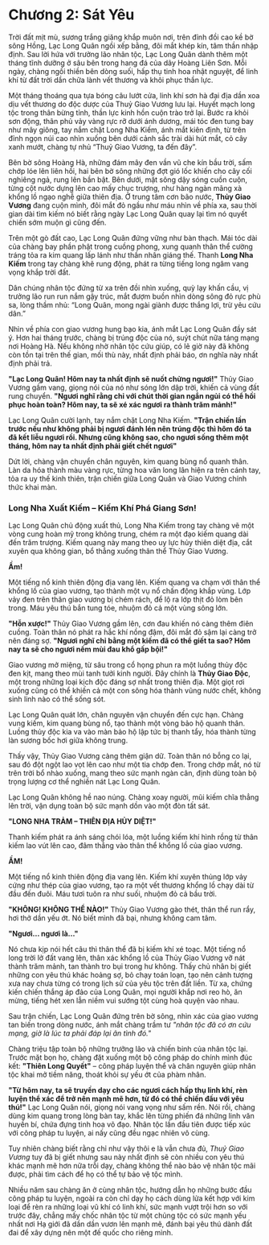 # Chương 2: Sát Yêu

Trời đất mịt mù, sương trắng giăng khắp muôn nơi, trên đỉnh đồi cao kề bờ sông Hồng, Lạc Long Quân ngồi xếp bằng, đôi mắt khép kín, tâm thần nhập định. Sau lời hứa với trưởng lão nhân tộc, Lạc Long Quân dành thêm một tháng tĩnh dưỡng ở sâu bên trong hang đá của dãy Hoàng Liên Sơn. Mỗi ngày, chàng ngồi thiền bên dòng suối, hấp thụ tinh hoa nhật nguyệt, để linh khí từ đất trời dần chữa lành vết thương và khôi phục thần lực. 

Một tháng thoáng qua tựa bóng câu lướt cửa, linh khí sơn hà đại địa dần xoa dịu vết thương do độc dược của Thuỷ Giao Vương lưu lại. Huyết mạch long tộc trong thân bừng tỉnh, thần lực kinh hồn cuộn trào trở lại. Bước ra khỏi sơn động, thân phủ vảy vàng rực rỡ dưới ánh dương, mái tóc đen tung bay như mây giông, tay nắm chặt Long Nha Kiếm, ánh mắt kiên định, từ trên đỉnh ngọn núi cao nhìn xuống bên dưới cảnh sắc trài dài hút mắt, cỏ cây xanh mướt, chàng tự nhủ “Thuỷ Giao Vương, ta đến đây”.


Bên bờ sông Hoàng Hà, những đám mây đen vần vũ che kín bầu trời, sấm chớp lóe lên liên hồi, hai bên bờ sông những đợt gió lốc khiến cho cây cối nghiêng ngả, rung lên bần bật. Bên dưới,  mặt sông dậy sóng cuồn cuộn, từng cột nước dựng lên cao mấy chục trượng, như hàng ngàn mãng xà khổng lồ ngạo nghễ giữa thiên địa. Ở trung tâm cơn bão nước, **Thủy Giao Vương** đang cuộn mình, đôi mắt đỏ ngầu như máu nhìn về phía xa, sau thời gian dài tìm kiếm nó biết rằng ngày Lạc Long Quân quay lại tìm nó quyết chiến sớm muộn gì cũng đến.

Trên một gò đất cao, Lạc Long Quân đứng vững như bàn thạch. Mái tóc dài của chàng bay phần phật trong cuồng phong, xung quanh thân thể cường tráng tỏa ra kim quang lấp lánh như thần nhân giáng thế. Thanh **Long Nha Kiếm** trong tay chàng khẽ rung động, phát ra từng tiếng long ngâm vang vọng khắp trời đất.

Dân chúng nhân tộc đứng từ xa trên đồi nhìn xuống, quỳ lạy khấn cầu, vị trưởng lão run run nắm gậy trúc, mắt đượm buồn nhìn dòng sông đỏ rực phù sa, lòng thầm nhủ: “Long Quân, mong ngài giành được thắng lợi, trừ yêu cứu dân.”

Nhìn về phía con giao vương hung bạo kia, ánh mắt Lạc Long Quân đầy sát ý. Hơn hai tháng trước, chàng bị trúng độc của nó, suýt chút nữa táng mạng nơi Hoàng Hà. Nếu không nhờ nhân tộc cứu giúp, có lẽ giờ này đã không còn tồn tại trên thế gian, mối thù này, nhất định phải báo, ơn nghĩa này nhất định phải trả.

**"Lạc Long Quân! Hôm nay ta nhất định sẽ nuốt chửng ngươi!"** Thủy Giao Vương gầm vang, giọng nói của nó như sóng lớn dập trời, khiến cả vùng đất rung chuyển. **"Ngươi nghĩ rằng chỉ với chút thời gian ngắn ngủi có thể hồi phục hoàn toàn? Hôm nay, ta sẽ xé xác ngươi ra thành trăm mảnh!"**

Lạc Long Quân cười lạnh, tay nắm chặt Long Nha Kiếm. **"Trận chiến lần trước nếu như không phải bị ngươi đánh lén nên trúng độc thì hôm đó ta đã kết liễu ngươi rồi. Nhưng cũng không sao, cho ngươi sống thêm một tháng, hôm nay ta nhất định phải giết chết ngươi"** 

Dứt lời, chàng vận chuyển chân nguyên, kim quang bùng nổ quanh thân. Làn da hóa thành màu vàng rực, từng hoa văn long lân hiện ra trên cánh tay, tỏa ra uy thế kinh thiên, trận chiến giữa Long Quân và Giao Vương chính thức khai màn.

### Long Nha Xuất Kiếm – Kiếm Khí Phá Giang Sơn!

Lạc Long Quân chủ động xuất thủ, Long Nha Kiếm trong tay chàng vẽ một vòng cung hoàn mỹ trong không trung, chém ra một đạo kiếm quang dài đến trăm trượng. Kiếm quang này mang theo uy lực hủy thiên diệt địa, cắt xuyên qua không gian, bổ thẳng xuống thân thể Thủy Giao Vương.

**Ầm!**  

Một tiếng nổ kinh thiên động địa vang lên. Kiếm quang va chạm với thân thể khổng lồ của giao vương, tạo thành một vụ nổ chấn động khắp vùng. Lớp vảy đen trên thân giao vương bị chém rách, để lộ ra lớp thịt đỏ lòm bên trong. Máu yêu thú bắn tung tóe, nhuộm đỏ cả một vùng sông lớn.

**"Hỗn xược!"** Thủy Giao Vương gầm lên, cơn đau khiến nó càng thêm điên cuồng. Toàn thân nó phát ra hắc khí nồng đậm, đôi mắt đỏ sậm lại càng trở nên đáng sợ. **"Ngươi nghĩ chỉ bằng một kiếm đã có thể giết ta sao? Hôm nay ta sẽ cho ngươi nếm mùi đau khổ gấp bội!"**

Giao vương mở miệng, từ sâu trong cổ họng phun ra một luồng thủy độc đen kịt, mang theo mùi tanh tưởi kinh người. Đây chính là **Thủy Giao Độc**, một trong những loại kịch độc đáng sợ nhất trong thiên địa. Một giọt rơi xuống cũng có thể khiến cả một con sông hóa thành vũng nước chết, không sinh linh nào có thể sống sót.

Lạc Long Quân quát lớn, chân nguyên vận chuyển đến cực hạn. Chàng vung kiếm, kim quang bùng nổ, tạo thành một vòng bảo hộ quanh thân. Luồng thủy độc kia va vào màn bảo hộ lập tức bị thanh tẩy, hóa thành từng làn sương bốc hơi giữa không trung.

Thấy vậy, Thủy Giao Vương càng thêm giận dữ. Toàn thân nó bỗng co lại, sau đó đột ngột lao vọt lên cao như một tia chớp đen. Trong chớp mắt, nó từ trên trời bổ nhào xuống, mang theo sức mạnh ngàn cân, định dùng toàn bộ trọng lượng cơ thể nghiền nát Lạc Long Quân.

Lạc Long Quân không hề nao núng. Chàng xoay người, mũi kiếm chĩa thẳng lên trời, vận dụng toàn bộ sức mạnh dồn vào một đòn tất sát.

**"LONG NHA TRẢM – THIÊN ĐỊA HỦY DIỆT!"**

Thanh kiếm phát ra ánh sáng chói lóa, một luồng kiếm khí hình rồng từ thân kiếm lao vút lên cao, đâm thẳng vào thân thể khổng lồ của giao vương.

**ẦM!**  

Một tiếng nổ kinh thiên động địa vang lên. Kiếm khí xuyên thủng lớp vảy cứng như thép của giao vương, tạo ra một vết thương khổng lồ chạy dài từ đầu đến đuôi. Máu tươi tuôn ra như suối, nhuộm đỏ cả bầu trời.

**"KHÔNG! KHÔNG THỂ NÀO!"** Thủy Giao Vương gào thét, thân thể run rẩy, hơi thở dần yếu ớt. Nó biết mình đã bại, nhưng không cam tâm.  

**"Ngươi... ngươi là..."**  

Nó chưa kịp nói hết câu thì thân thể đã bị kiếm khí xé toạc. Một tiếng nổ long trời lở đất vang lên, thân xác khổng lồ của Thủy Giao Vương vỡ nát thành trăm mảnh, tan thành tro bụi trong hư không. Thấy chủ nhân bị giết những con yêu thú khác hoảng sợ, bỏ chạy toán loạn, tạo nên cảnh tượng xưa nay chưa từng có trong lịch sử của yêu tộc trên đất liền. Từ xa, chứng kiến chiến thắng áp đảo của Long Quân, mọi người khắp nơi reo hò, ăn mừng, tiếng hét xen lẫn niềm vui sướng tột cùng hoà quyện vào nhau.

Sau trận chiến, Lạc Long Quân đứng trên bờ sông, nhìn xác của giao vương tan biến trong dòng nước, ánh mắt chàng trầm tư _"nhân tộc đã có ơn cứu mạng, giờ là lúc ta phải đáp lại ân tình đó."_

Chàng triệu tập toàn bộ những trưởng lão và chiến binh của nhân tộc lại. Trước mặt bọn họ, chàng đặt xuống một bộ công pháp do chính mình đúc kết: **"Thiên Long Quyết"** – công pháp luyện thể và chân nguyên giúp nhân tộc khai mở tiềm năng, thoát khỏi sự yếu ớt của phàm nhân.

**"Từ hôm nay, ta sẽ truyền dạy cho các ngươi cách hấp thụ linh khí, rèn luyện thể xác để trở nên mạnh mẽ hơn, từ đó có thể chiến đấu với yêu thú!"** Lạc Long Quân nói, giọng nói vang vọng như sấm rền. Nói rồi, chàng dùng kim quang trong lòng bàn tay, khắc lên từng phiến đá những linh văn huyền bí, chứa đựng tinh hoa võ đạo. Nhân tộc lần đầu tiên được tiếp xúc với công pháp tu luyện, ai nấy cũng đều ngạc nhiên vô cùng.

Tuy nhiên chàng biết rằng chỉ như vậy thôi e là vẫn chưa đủ, _Thuỷ Giao Vương_ tuy đã bị giết nhưng sau này nhất định sẽ còn nhiều con yêu thú khác mạnh mẽ hơn nữa trỗi dạy, chàng không thể nào bảo vệ nhân tộc mãi được, phải tìm cách để họ có thể tự bảo vệ tộc mình. 

Nhiều năm sau chàng ăn ở cùng nhân tộc, hướng dẫn họ những bước đầu công pháp tu luyện, ngoài ra còn chỉ dạy họ cách dùng lửa kết hợp với kim loại để rèn ra những loại vũ khí có linh khí, sức mạnh vượt trội hơn so với trước đây, chẳng mấy chốc nhân tộc từ một chủng tộc có sức mạnh yếu nhất nơi Hạ giới đã dần dần vươn lên mạnh mẽ, đánh bại yêu thú dành đất đai để xây dựng nên một đế quốc cho riêng mình.

